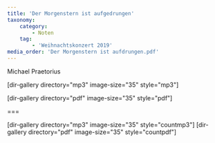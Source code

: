 ```yaml
---
title: 'Der Morgenstern ist aufgedrungen'
taxonomy:
    category:
        - Noten
    tag:
        - 'Weihnachtskonzert 2019'
media_order: 'Der Morgenstern ist aufdrungen.pdf'
---
```


Michael Praetorius

[dir-gallery directory="mp3" image-size="35" style="mp3"]

[dir-gallery directory="pdf" image-size="35" style="pdf"]

===

[dir-gallery directory="mp3" image-size="35" style="countmp3"]
[dir-gallery directory="pdf" image-size="35" style="countpdf"]
